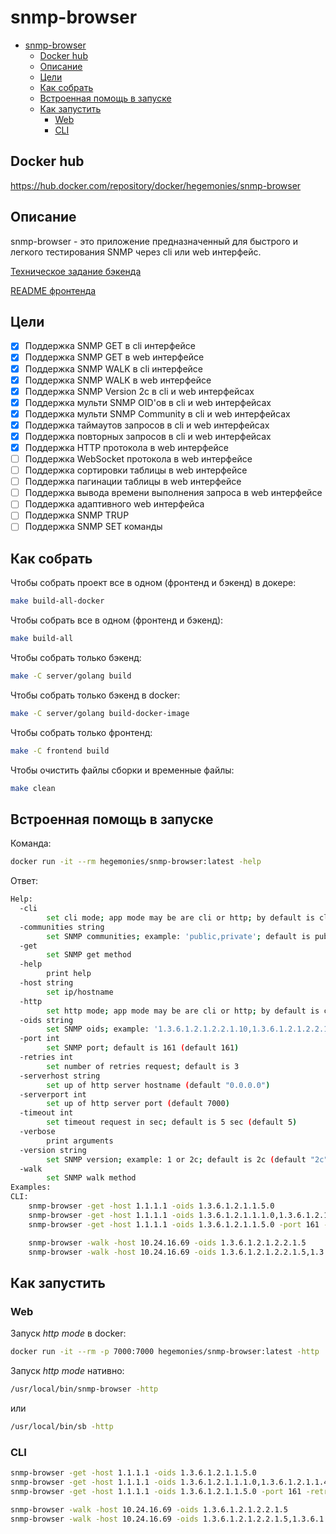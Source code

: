 # snmp-browser

- [snmp-browser](#snmp-browser)
  - [Docker hub](#docker-hub)
  - [Описание](#описание)
  - [Цели](#цели)
  - [Как собрать](#как-собрать)
  - [Встроенная помощь в запуске](#встроенная-помощь-в-запуске)
  - [Как запустить](#как-запустить)
    - [Web](#web)
    - [CLI](#cli)

## Docker hub

https://hub.docker.com/repository/docker/hegemonies/snmp-browser

## Описание

snmp-browser - это приложение предназначенный для быстрого и легкого тестирования SNMP через cli или web интерфейс.

[Техническое задание бэкенда](server/technical_specification.md)

[README фронтенда](frontend/README.md)

## Цели

- [x] Поддержка SNMP GET в cli интерфейсе
- [x] Поддержка SNMP GET в web интерфейсе
- [x] Поддержка SNMP WALK в cli интерфейсе
- [x] Поддержка SNMP WALK в web интерфейсе
- [x] Поддержка SNMP Version 2c в cli и web интерфейсах
- [x] Поддержка мульти SNMP OID'ов в cli и web интерфейсах
- [x] Поддержка мульти SNMP Community в cli и web интерфейсах
- [x] Поддержка таймаутов запросов в cli и web интерфейсах
- [x] Поддержка повторных запросов в cli и web интерфейсах
- [x] Поддержка HTTP протокола в web интерфейсе
- [ ] Поддержка WebSocket протокола в web интерфейсе
- [ ] Поддержка сортировки таблицы в web интерфейсе
- [ ] Поддержка пагинации таблицы в web интерфейсе
- [ ] Поддержка вывода времени выполнения запроса в web интерфейсе
- [ ] Поддержка адаптивного web интерфейса
- [ ] Поддержка SNMP TRUP
- [ ] Поддержка SNMP SET команды

## Как собрать

Чтобы собрать проект все в одном (фронтенд и бэкенд) в докере:

```bash
make build-all-docker
```

Чтобы собрать все в одном (фронтенд и бэкенд):
```bash
make build-all
```

Чтобы собрать только бэкенд:

```bash
make -C server/golang build
```

Чтобы собрать только бэкенд в docker:

```bash
make -C server/golang build-docker-image
```

Чтобы собрать только фронтенд:

```bash
make -C frontend build
```

Чтобы очистить файлы сборки и временные файлы:

```bash
make clean
```
## Встроенная помощь в запуске

Команда:

```bash
docker run -it --rm hegemonies/snmp-browser:latest -help
```

Ответ:

```bash
Help:
  -cli
    	set cli mode; app mode may be are cli or http; by default is cli
  -communities string
    	set SNMP communities; example: 'public,private'; default is public (default "public")
  -get
    	set SNMP get method
  -help
    	print help
  -host string
    	set ip/hostname
  -http
    	set http mode; app mode may be are cli or http; by default is cli
  -oids string
    	set SNMP oids; example: '1.3.6.1.2.1.2.2.1.10,1.3.6.1.2.1.2.2.1.15'
  -port int
    	set SNMP port; default is 161 (default 161)
  -retries int
    	set number of retries request; default is 3
  -serverhost string
    	set up of http server hostname (default "0.0.0.0")
  -serverport int
    	set up of http server port (default 7000)
  -timeout int
    	set timeout request in sec; default is 5 sec (default 5)
  -verbose
    	print arguments
  -version string
    	set SNMP version; example: 1 or 2c; default is 2c (default "2c")
  -walk
    	set SNMP walk method
Examples:
CLI:
	snmp-browser -get -host 1.1.1.1 -oids 1.3.6.1.2.1.1.5.0
	snmp-browser -get -host 1.1.1.1 -oids 1.3.6.1.2.1.1.1.0,1.3.6.1.2.1.1.4.0,1.3.6.1.2.1.1.3.0
	snmp-browser -get -host 1.1.1.1 -oids 1.3.6.1.2.1.1.5.0 -port 161 -retries 3 -timeout 10 -verbose -version 2c

	snmp-browser -walk -host 10.24.16.69 -oids 1.3.6.1.2.1.2.2.1.5
	snmp-browser -walk -host 10.24.16.69 -oids 1.3.6.1.2.1.2.2.1.5,1.3.6.1.2.1.31.1.1.1.15
```

## Как запустить

### Web

Запуск *http mode* в docker:

```bash
docker run -it --rm -p 7000:7000 hegemonies/snmp-browser:latest -http
```

Запуск *http mode* нативно:

```bash
/usr/local/bin/snmp-browser -http
```

или

```bash
/usr/local/bin/sb -http
```

### CLI

```bash
snmp-browser -get -host 1.1.1.1 -oids 1.3.6.1.2.1.1.5.0
snmp-browser -get -host 1.1.1.1 -oids 1.3.6.1.2.1.1.1.0,1.3.6.1.2.1.1.4.0,1.3.6.1.2.1.1.3.0
snmp-browser -get -host 1.1.1.1 -oids 1.3.6.1.2.1.1.5.0 -port 161 -retries 3 -timeout 10 -verbose -version 2c

snmp-browser -walk -host 10.24.16.69 -oids 1.3.6.1.2.1.2.2.1.5
snmp-browser -walk -host 10.24.16.69 -oids 1.3.6.1.2.1.2.2.1.5,1.3.6.1.2.1.31.1.1.1.15
```
